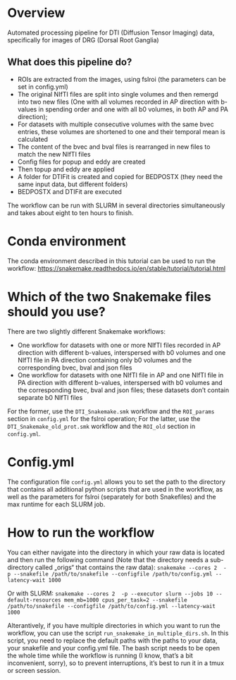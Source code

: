 # Overview

Automated processing pipeline for DTI (Diffusion Tensor Imaging) data, specifically for images of DRG (Dorsal Root Ganglia)

## What does this pipeline do?
- ROIs are extracted from the images, using fslroi (the parameters can be set in config.yml)
- The original NIfTI files are split into single volumes and then remergd into two new files (One with all volumes recorded in AP direction with b-values in spending order and one with all b0 volumes, in both AP and PA direction); 
- For datasets with multiple consecutive volumes with the same bvec entries, these volumes are shortened to one and their temporal mean is calculated
- The content of the bvec and bval files is rearranged in new files to match the new NIfTI files
- Config files for popup and eddy are created
- Then topup and eddy are applied
- A folder for DTIFit is created and copied for BEDPOSTX (they need the same input data, but different folders)
- BEDPOSTX and DTIFit are executed

The workflow can be run with SLURM in several directories simultaneously and takes about eight to ten hours to finish.


# Conda environment

The conda environment described in this tutorial can be used to run the workflow:  https://snakemake.readthedocs.io/en/stable/tutorial/tutorial.html


# Which of the two Snakemake files should you use?

There are two slightly different Snakemake workflows: 
- One workflow for datasets with one or more NIfTI files recorded in AP direction with different b-values, interspersed with b0 volumes and one NIfTI file in PA direction containing only b0 volumes and the corresponding bvec, bval and json files
- One workflow for datasets with one NIfTI file in AP and one NIfTI file in PA direction with different b-values, interspersed with b0 volumes and the corresponding bvec, bval and json files; these datasets don’t contain separate b0 NIfTI files

For the former, use the `DTI_Snakemake.smk` workflow and the `ROI_params` section in `config.yml` for the fslroi operation; For the latter, use the `DTI_Snakemake_old_prot.smk` workflow and the `ROI_old` section in `config.yml`.


# Config.yml

The configuration file `config.yml` allows you to set the path to the directory that contains all additional python scripts that are used in the workflow, as well as the parameters for fslroi (separately for both Snakefiles) and the max runtime for each SLURM job. 


# How to run the workflow

You can either navigate into the directory in which your raw data is located and then run the following command (Note that the directory needs a sub-directory called „origs“ that contains the raw data):
`snakemake --cores 2  -p --snakefile /path/to/snakefile --configfile /path/to/config.yml --latency-wait 1000` 

Or with SLURM: 
`snakemake --cores 2  -p --executor slurm --jobs 10 --default-resources mem_mb=1000 cpus_per_task=2 --snakefile /path/to/snakefile --configfile /path/to/config.yml --latency-wait 1000` 

Alterantively, if you have multiple directories in which you want to run the workflow, you can use the script `run_snakemake_in_multiple_dirs.sh`. In this script, you need to replace the default paths with the paths to your data, your snakefile and your config.yml file. The bash script needs to be open the whole time while the workflow is running (I know, that’s a bit inconvenient, sorry), so to prevent interruptions, it’s best to run it in a tmux or screen session.
